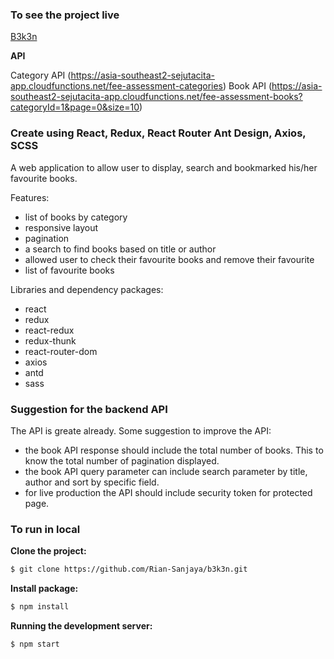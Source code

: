 ### To see  the project live

[B3k3n](https://chic-gelato-a47be7.netlify.app/)

**API**

Category API (https://asia-southeast2-sejutacita-app.cloudfunctions.net/fee-assessment-categories)
Book API (https://asia-southeast2-sejutacita-app.cloudfunctions.net/fee-assessment-books?categoryId=1&page=0&size=10)

### Create using React, Redux, React Router Ant Design, Axios, SCSS

A web application to allow user to display, search and bookmarked his/her favourite books.

Features:

- list of books by category
- responsive layout
- pagination
- a search to find books based on title or author
- allowed user to check their favourite books and remove their favourite
- list of favourite books


Libraries and dependency packages:

- react
- redux
- react-redux
- redux-thunk 
- react-router-dom
- axios 
- antd
- sass


### Suggestion for the backend API

The API is greate already. Some suggestion to improve the API:

- the book API response should include the total number of books. This to know the total number of pagination displayed.
- the book API query parameter can include search parameter by title, author and sort by specific field.
- for live production the API should include security token for protected page.


### To run in local

**Clone the project:**

```bash
$ git clone https://github.com/Rian-Sanjaya/b3k3n.git
```

**Install package:**

```bash
$ npm install
```
**Running the development server:**

```bash
$ npm start
```
